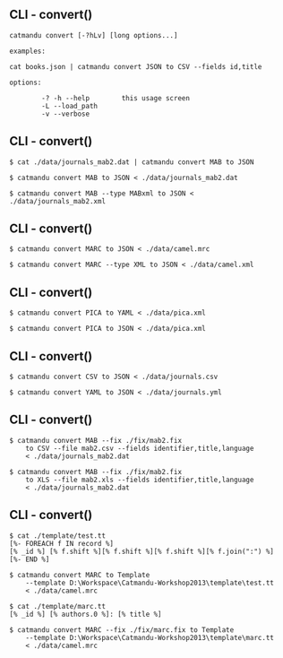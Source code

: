## CLI - convert()

    catmandu convert [-?hLv] [long options...]

    examples:

    cat books.json | catmandu convert JSON to CSV --fields id,title

    options:

            -? -h --help        this usage screen
            -L --load_path
            -v --verbose

## CLI - convert()

    $ cat ./data/journals_mab2.dat | catmandu convert MAB to JSON

    $ catmandu convert MAB to JSON < ./data/journals_mab2.dat

    $ catmandu convert MAB --type MABxml to JSON < ./data/journals_mab2.xml

## CLI - convert()

    $ catmandu convert MARC to JSON < ./data/camel.mrc

    $ catmandu convert MARC --type XML to JSON < ./data/camel.xml

## CLI - convert()

    $ catmandu convert PICA to YAML < ./data/pica.xml

    $ catmandu convert PICA to JSON < ./data/pica.xml

## CLI - convert()

    $ catmandu convert CSV to JSON < ./data/journals.csv

    $ catmandu convert YAML to JSON < ./data/journals.yml

## CLI - convert()

    $ catmandu convert MAB --fix ./fix/mab2.fix 
        to CSV --file mab2.csv --fields identifier,title,language  
        < ./data/journals_mab2.dat

    $ catmandu convert MAB --fix ./fix/mab2.fix
        to XLS --file mab2.xls --fields identifier,title,language  
        < ./data/journals_mab2.dat

## CLI - convert()

    $ cat ./template/test.tt
    [%- FOREACH f IN record %]
    [% _id %] [% f.shift %][% f.shift %][% f.shift %][% f.join(":") %]
    [%- END %]

    $ catmandu convert MARC to Template 
        --template D:\Workspace\Catmandu-Workshop2013\template\test.tt 
        < ./data/camel.mrc

    $ cat ./template/marc.tt
    [% _id %] [% authors.0 %]: [% title %]

    $ catmandu convert MARC --fix ./fix/marc.fix to Template
        --template D:\Workspace\Catmandu-Workshop2013\template\marc.tt 
        < ./data/camel.mrc


